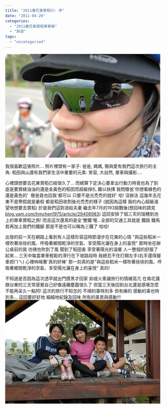 ```yaml
---
title: "2011春花東賞稻行: 序"
date: "2011-04-20"
categories: 
  - "2011春花東賞稻單車騎"
  - "旅遊"
tags: 
  - "uncategoried"
---
```


![](images/5636592214_8b6e622fb2.jpg)

我很喜歡這張照片... 照片裡頭有一家子: 爸爸, 媽媽, 徹與愛有我們這次旅行的主角: 稻田與山還有我們家生活中重要的元素: 笑容, 大自然, 單車與攝影....　

心裡頭想要去花東賞稻已經很久了... 而總算下定決心要拿出行動力時竟也為了到底是要賞綠油油的還是金黃色的稻田而超級掙扎 難以抉擇 我問徹爸'你想看綠色的還是黃色的'  徹爸竟也回我'都可以 只要不是光禿禿的就好' 哈! 沒辦法 這幾年去花東不是寒假就是暑假 都是稻田收割後光禿禿的樣子 (就因為這樣 我的內心超級渴望地想要去賞稻) 於是我們這對涯給夫妻 繼去年7月的193挑戰後(想回味的請見[blog.yam.com/hmchen1975/article/29408983](http://blog.yam.com/hmchen1975/article/29408983)) 這回安排了個三天的瑞穗到池上的單車賞稻之旅! 而且這次還真的是全'雙鐵'喔...全部的交通工具就是 鐵路 鐵馬 若再加上我們的鐵腳 那是不是也可以稱為三鐵了 哈哈!

出發的前一天在網路上看到有人這樣形容這時節漫步在花東的心情 ‎"與這些稻米一樣吹著徐徐的風、呼吸著鄉間乾淨的空氣、享受陽光灑在身上的喜悅" 那時坐在辦公桌前的我 彷彿也吹到了風 聞到了稻田香 享受著陽光的溫暖 人一整個的舒服了起來... 三天中每當單車輕鬆的滑行在下坡路段時 我總忍不住打開左手(右手還得握車把ㄇㄟ) 心裡吶喊著'真的好棒' 那一刻真的是"與這些稻米一樣吹著徐徐的風、呼吸著鄉間乾淨的空氣、享受陽光灑在身上的喜悅" 真的!

不知道是否因為這次透早就出門摸黑才回家 抑或火車讓旅行的情緒高亢 在南花蓮跟台東的三天常感覺自己好像遠離塵囂很久了 但當三天後回到台北還是感嘆怎麼不能再呆久一點阿! 這次的旅行不知怎的 不順的事特別多 但有緣的 感動的事也特別多... 這回要好好地 細細地紀錄及回味 所有的美景與感動!!! ![](images/5636595284_c0e58de555.jpg)
